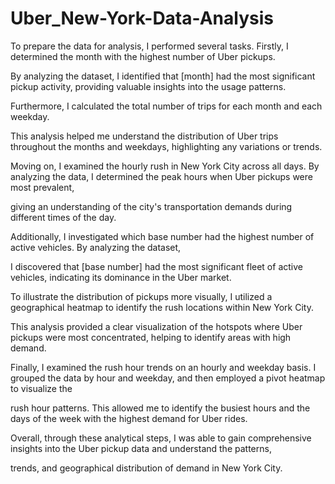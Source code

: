 # Uber_New-York-Data-Analysis


To prepare the data for analysis, I performed several tasks. Firstly, I determined the month with the highest number of Uber pickups. 

By analyzing the dataset, I identified that [month] had the most significant pickup activity, providing valuable insights into the usage patterns.

Furthermore, I calculated the total number of trips for each month and each weekday. 

This analysis helped me understand the distribution of Uber trips throughout the months and weekdays, highlighting any variations or trends.

Moving on, I examined the hourly rush in New York City across all days. By analyzing the data, I determined the peak hours when Uber pickups were most prevalent, 

giving an understanding of the city's transportation demands during different times of the day.

Additionally, I investigated which base number had the highest number of active vehicles. By analyzing the dataset, 

I discovered that [base number] had the most significant fleet of active vehicles, indicating its dominance in the Uber market.

To illustrate the distribution of pickups more visually, I utilized a geographical heatmap to identify the rush locations within New York City. 

This analysis provided a clear visualization of the hotspots where Uber pickups were most concentrated, helping to identify areas with high demand.

Finally, I examined the rush hour trends on an hourly and weekday basis. I grouped the data by hour and weekday, and then employed a pivot heatmap to visualize the 

rush hour patterns. This allowed me to identify the busiest hours and the days of the week with the highest demand for Uber rides.

Overall, through these analytical steps, I was able to gain comprehensive insights into the Uber pickup data and understand the patterns, 

trends, and geographical distribution of demand in New York City.

